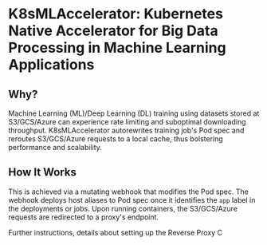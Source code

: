# K8sMLAccelerator: Kubernetes Native Accelerator for Big Data Processing in Machine Learning Applications

## Why?

Machine Learning (ML)/Deep Learning (DL) training using datasets stored at S3/GCS/Azure can experience rate limiting and suboptimal downloading throughput. K8sMLAccelerator autorewrites training job's Pod spec and reroutes S3/GCS/Azure requests to a local cache, thus bolstering performance and scalability.

## How It Works

This is achieved via a mutating webhook that modifies the Pod spec. The webhook deploys host aliases to Pod spec once it identifies the `app` label in the deployments or jobs. Upon running containers, the S3/GCS/Azure requests are redirected to a proxy's endpoint.

Further instructions, details about setting up the Reverse Proxy C
